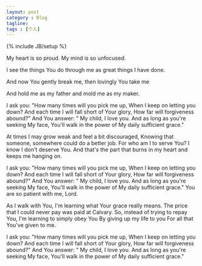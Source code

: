 ```yaml
---
layout: post
category : Blog
tagline: 
tags : [个人]
---
```

{% include JB/setup %}


My heart is so proud. My mind is so unfocused.

I see the things You do through me as great things I have done.

And now You gently break me, then lovingly You take me

And hold me as my father and mold me as my maker.


I ask you: "How many times will you pick me up, 
When I keep on letting you down?
And each time I will fall short of Your glory, 
How far will forgiveness abound?"
And You answer: " My child, I love you.
And as long as you're seeking My face, 
You'll walk in the power of My daily sufficient grace."


At times I may grow weak and feel a bit discouraged, 
Knowing that someone, somewhere could do a better job.
For who am I to serve You? I know I don't deserve You.
And that's the part that burns in my heart and keeps me hanging on.


I ask you: "How many times will you pick me up, 
When I keep on letting you down?
And each time I will fall short of Your glory, 
How far will forgiveness abound?"
And You answer: " My child, I love you.
And as long as you're seeking My face, 
You'll walk in the power of My daily sufficient grace."
You are so patient with me, Lord.

<!-- more -->
As I walk with You, I'm learning what Your grace really means.
The price that I could never pay was paid at Calvary.
So, instead of trying to repay You, I'm learning to simply obey You
By giving up my life to you For all that You've given to me.


I ask you: "How many times will you pick me up, 
When I keep on letting you down?
And each time I will fall short of Your glory, 
How far will forgiveness abound?"
And You answer: " My child, I love you.
And as long as you're seeking My face, 
You'll walk in the power of My daily sufficient grace."